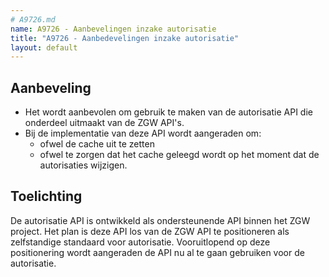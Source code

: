 ```yaml
---
# A9726.md
name: A9726 - Aanbevelingen inzake autorisatie
title: "A9726 - Aanbedevelingen inzake autorisatie"
layout: default
---
```


## Aanbeveling

* Het wordt aanbevolen om gebruik te maken van de autorisatie API die onderdeel uitmaakt van de ZGW API's.
* Bij de implementatie van deze API wordt aangeraden om:
    * ofwel de cache uit te zetten
    * ofwel te zorgen dat het cache geleegd wordt op het moment dat de autorisaties wijzigen.

## Toelichting

De autorisatie API is ontwikkeld als ondersteunende API binnen het ZGW project. Het plan is deze API los van de ZGW API te positioneren als zelfstandige standaard voor autorisatie. Vooruitlopend op deze positionering wordt aangeraden de API nu al te gaan gebruiken voor de autorisatie.
